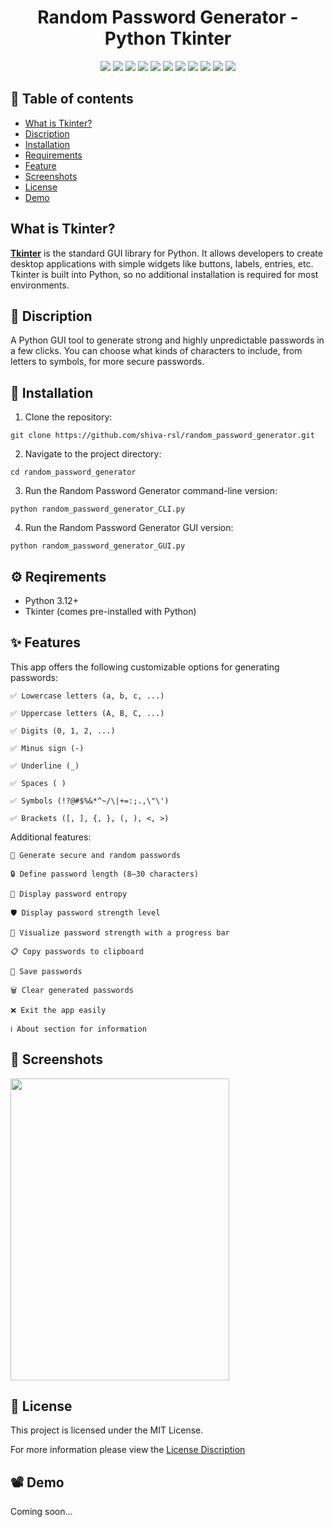 
<h1 align='center'> Random Password Generator - Python Tkinter </h1>

<p align='center'>
<img src="https://img.shields.io/badge/status-complete-red" />
<img src="https://img.shields.io/badge/Language-Python-03A9F4" /> 
<img src="https://img.shields.io/badge/Python%20Version-3.10-blueviolet" />
<img src="https://img.shields.io/badge/Built%20With-Tkinter-brightgreen" />
<img src="https://img.shields.io/badge/Interface-GUI%20%7C%20CLI-darkblue" />
<img src="https://img.shields.io/badge/Platforms-Windows%20%7C%20Linux%20%7C%20Mac-795548" /> 
<img src="https://img.shields.io/badge/Windows-0078D6?style=flat-square&logo=windows&logoColor=white" />
<img src="https://img.shields.io/badge/Linux-FCC624?style=flat-square&logo=linux&logoColor=black" />
<img src="https://img.shields.io/badge/macOS-000000?style=flat-square&logo=apple&logoColor=white" />
<img src="https://img.shields.io/badge/License-MIT-yellow" />
<img src="https://img.shields.io/badge/Last%20Updated-August%202025-FF5722" /> 

</p>


## 📂 Table of contents

- [What is Tkinter?](#what-is-tkinter)
- [Discription](#-discription)
- [Installation](#-installation)
- [Requirements](#reqirements)
- [Feature](#-features)
- [Screenshots](#-screenshots)
- [License](#license)
- [Demo](#demo)


## What is Tkinter?

[**Tkinter**](https://docs.python.org/3/library/tkinter.html) is the standard GUI library for Python. It allows developers to create desktop applications with simple widgets like buttons, labels, entries, etc. Tkinter is built into Python, so no additional installation is required for most environments.


## 📝 Discription

A Python GUI tool to generate strong and highly unpredictable passwords in a few clicks. You can choose what kinds of characters to include, from letters to symbols, for more secure passwords.


## 🚀 Installation

1. Clone the repository:
```
git clone https://github.com/shiva-rsl/random_password_generator.git
```

2. Navigate to the project directory:
```
cd random_password_generator
```

3. Run the Random Password Generator command-line version:
```
python random_password_generator_CLI.py
```

4. Run the Random Password Generator GUI version:
```
python random_password_generator_GUI.py
```


## ⚙️ Reqirements

- Python 3.12+
- Tkinter (comes pre-installed with Python)


## ✨ Features
This app offers the following customizable options for generating passwords:

    ✅ Lowercase letters (a, b, c, ...)

    ✅ Uppercase letters (A, B, C, ...)

    ✅ Digits (0, 1, 2, ...)

    ✅ Minus sign (-)

    ✅ Underline (_)

    ✅ Spaces ( )

    ✅ Symbols (!?@#$%&*^~/\|+=:;.,\"\')

    ✅ Brackets ([, ], {, }, (, ), <, >)

Additional features:

    🎯 Generate secure and random passwords

    🔒 Define password length (8–30 characters)

    🔐 Display password entropy

    🛡️ Display password strength level

    📶 Visualize password strength with a progress bar

    📋 Copy passwords to clipboard

    💾 Save passwords

    🗑️ Clear generated passwords

    ❌ Exit the app easily

    ℹ️ About section for information
    

## 📸 Screenshots

<img src="Screenshots/random_password_generator_main.png" width="350" height="483">


## 🧾 License

This project is licensed under the MIT License.

For more information please view the [License Discription](https://choosealicense.com/licenses/mit/)


## 📽️ Demo

Coming soon...



